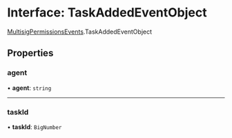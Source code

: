 # Interface: TaskAddedEventObject

[MultisigPermissionsEvents](../modules/MultisigPermissionsEvents.md).TaskAddedEventObject

## Properties

### agent

• **agent**: `string`

___

### taskId

• **taskId**: `BigNumber`
